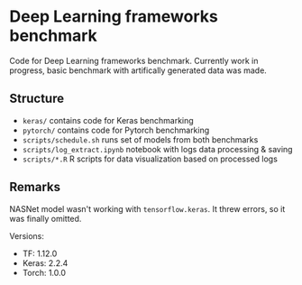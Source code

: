 # Deep Learning frameworks benchmark


Code for Deep Learning frameworks benchmark.
Currently work in progress, basic benchmark with artifically generated data was made.


## Structure

-   `keras/` contains code for Keras benchmarking
-   `pytorch/` contains code for Pytorch benchmarking
-   `scripts/schedule.sh` runs set of models from both benchmarks
-   `scripts/log_extract.ipynb` notebook with logs data processing & saving
-   `scripts/*.R` R scripts for data visualization based on processed logs

## Remarks

NASNet model wasn't working with `tensorflow.keras`. It threw errors, so it was finally omitted.

Versions:
-   TF: 1.12.0
-   Keras: 2.2.4
-   Torch: 1.0.0
